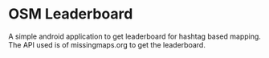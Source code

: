 # OSM Leaderboard

A simple android application to get leaderboard for hashtag based mapping. The API used is of missingmaps.org to get the leaderboard.